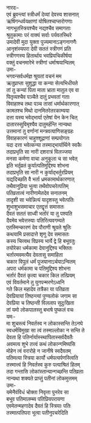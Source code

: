 नारदः-  
एवं ब्रुवन्त्यां स्त्रीधर्मं देव्यां देवस्य शासनात्  
ऋषिगन्धर्वयक्षाणां योषितश्चाप्सरोगणाः  
नागभूतस्त्रियश्चैव नद्यश्चैव समागताः  
श्रुतुकामाः परं वाक्यं सर्वाः पर्यवतस्थिरे  
उमादेवी मुदा युक्ता पुज्यमानाऽङ्गनागणैः  
आनृशंस्यपरा देवी सततं स्त्रीगणं प्रति  
स्त्रीगणस्य हितार्थाय भवप्रियचिकीर्षया  
वक्तुं वचनमारेभे स्त्रीणां धर्माश्रयान्वितम्  
उमा-  
भगवन्सर्वधर्मज्ञ श्रूयतां वचनं मम  
ऋतुप्राप्ता सुशुद्धा या कन्या सेत्यभिधीयते  
तां तु कन्यां पिता माता भ्राता मातुल एव वा  
पितृव्यश्चैव पञ्चैते दातुं प्रभवतां गताः  
विवाहाश्च तथा पञ्च तासां धर्मार्थकारणात्  
कामतश्च मिथो दानमितरेतरकाम्यया  
दत्ता यस्य भवेद्भार्या एतेषां येन केन चित्  
दातारस्सुविमृश्यैव दातुमर्हन्ति नान्यथा  
उत्तमानां तु वर्णानां मन्त्रवत्पाणिसङ्ग्रहः  
विवाहकारणं चाहुश्शूद्राणां सम्प्रयोगतः  
यदा दत्ता भवेत्कन्या तस्माद्भार्यार्थिने स्वकैः  
तदाप्रभृति सा नारी दशरात्रं विलज्जया  
मनसा कर्मणा वाचा अनुकूला च सा भवेत्  
इति भर्तृव्रतं कुर्यात्पतिमुद्दिश्य शोभना  
तदाप्रभृति सा नारी न कुर्याद्भर्तुरप्रियम्  
यद्यदिच्छति वै भर्ता ध्रमकामार्थकारणात्  
तथैवानुप्रिया भूत्वा तथैवोपचरेत्पतिम्  
पतिव्रतात्वं नारीणामेतदेव सनातनम्  
तादृशी सा भवेन्नित्यं यादृशस्तु भवेत्पतिः  
शुभाशुभसमाचार एतद्वृत्तं समासतः  
दैवतं सततं साध्वी भर्तारं या तु पश्यति  
दैवमेव भवेत्तस्याः पतिरित्यवगम्यते  
एतस्मिन्कारणं देव पौराणी श्रूयते श्रुतिः  
कथयामि प्रसादात्ते शृणु देव समासतः  
कस्य चित्त्वथ विप्रस्य भार्ये द्वे हि बभूवतुः  
तयोरेका धर्मकामा देवानुद्दिश्य भक्तितः  
भर्तारमवमत्यैव देवतासु समाहिता  
चकार विपुलं धर्मं पूजयानाऽर्चयाऽन्वितम्  
अपरा धर्मकामा च पतिमुद्दिश्य शोभना  
भर्तारं दैवतं कृत्वा चकार किल तत्प्रियम्  
एवं विवर्तमाने तु युगपन्मरणेऽध्वनि  
गते किल महादेव तत्रैका या पतिव्रता  
देवप्रियायां तिष्ठन्त्यां पुण्यलोकं जगाम सा  
देवप्रिया च तिष्ठन्ती विललाप सुदुःखिता  
तां यमो लोकपालस्तु बभाषे पुष्कलं वचः  
यमः-  
मा शुचस्त्वं निवर्तस्व न लोकास्सन्ति तेऽनघे  
स्वधर्मविमुखा सा त्वं तस्माल्लोका न सन्ति ते  
देवता हि पतिर्नार्यास्स्थापितास्सर्वदैवतैः  
अवमत्य शुभे तत्त्वं कथं लोकान्गमिष्यसि  
मोहेन त्वं वरारोहे न जानीषे स्वदैवतम्  
पतिमत्या स्त्रिया कार्यो धर्मपत्यर्पणस्त्विति  
तस्मात्त्वं हि निवर्तस्व कुरु पत्याश्रितं हितम्  
तदा गन्तासि लोकांस्तान्यान्गच्छन्ति पतिव्रताः  
नान्यथा शक्यते प्राप्तुं पतीनां लोकमुत्तमम्  
उमा-  
यमेनैवंविधं चोक्ता निवृत्ता पुनरेव सा  
बभूव पतिमालम्ब्य पतिप्रियपरायणा  
एवमेतन्महगादेव दैवतं हि स्त्रियाः पतिः  
तस्मात्पतिपरा भूत्वा पतीनुपचरेदिति  
